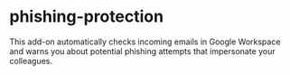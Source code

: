 # phishing-protection
This add-on automatically checks incoming emails in Google Workspace and warns you about potential phishing attempts that impersonate your colleagues.
